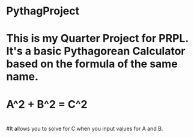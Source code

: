 # PythagProject
# 
# This is my Quarter Project for PRPL. It's a basic Pythagorean Calculator based on the formula of the same name.
#
# A^2 + B^2 = C^2
#
#
#It allows you to solve for C when you input values for A and B.
